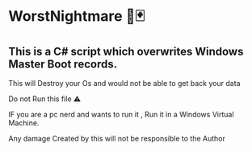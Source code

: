# WorstNightmare 👺🃏

## This is a C# script which overwrites Windows Master Boot records.

This will Destroy your Os and would not be able to get back your data

Do not Run this file ⚠️

IF you are a pc nerd and wants to run it , Run it in a Windows Virtual Machine.

Any damage Created by this will not be responsible to the Author
